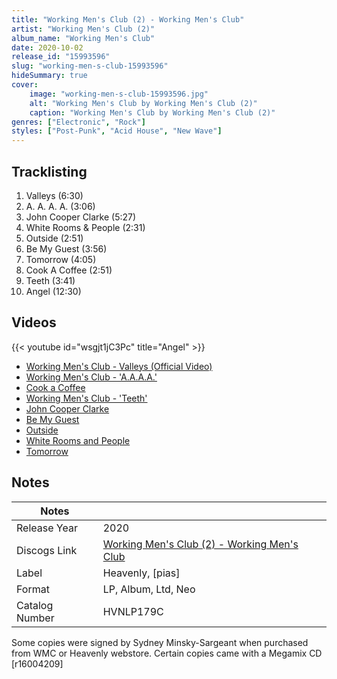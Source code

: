 ```yaml
---
title: "Working Men's Club (2) - Working Men's Club"
artist: "Working Men's Club (2)"
album_name: "Working Men's Club"
date: 2020-10-02
release_id: "15993596"
slug: "working-men-s-club-15993596"
hideSummary: true
cover:
    image: "working-men-s-club-15993596.jpg"
    alt: "Working Men's Club by Working Men's Club (2)"
    caption: "Working Men's Club by Working Men's Club (2)"
genres: ["Electronic", "Rock"]
styles: ["Post-Punk", "Acid House", "New Wave"]
---
```


## Tracklisting
1. Valleys (6:30)
2. A. A. A. A.  (3:06)
3. John Cooper Clarke (5:27)
4. White Rooms & People (2:31)
5. Outside (2:51)
6. Be My Guest (3:56)
7. Tomorrow (4:05)
8. Cook A Coffee (2:51)
9. Teeth (3:41)
10. Angel (12:30)

## Videos
{{< youtube id="wsgjt1jC3Pc" title="Angel" >}}
- [Working Men's Club - Valleys (Official Video)](https://www.youtube.com/watch?v=pzkfcLzUYYg)
- [Working Men's Club - 'A.A.A.A.'](https://www.youtube.com/watch?v=4uCC6IAbRWU)
- [Cook a Coffee](https://www.youtube.com/watch?v=a3sS2Km_OJo)
- [Working Men's Club - 'Teeth'](https://www.youtube.com/watch?v=0ovHJ_NzHbE)
- [John Cooper Clarke](https://www.youtube.com/watch?v=ortHnqOoQB0)
- [Be My Guest](https://www.youtube.com/watch?v=Y8Qw9CuEmmc)
- [Outside](https://www.youtube.com/watch?v=0HOJ0tDRi1Q)
- [White Rooms and People](https://www.youtube.com/watch?v=gagyh1-9zuk)
- [Tomorrow](https://www.youtube.com/watch?v=Jm6UaS09FR0)


## Notes

| Notes          |             |
| ---------------| ----------- |
| Release Year   | 2020 |
| Discogs Link   | [Working Men's Club (2) - Working Men's Club](https://www.discogs.com/release/15993596-Working-Mens-Club-Working-Mens-Club) |
| Label          | Heavenly, [pias] |
| Format         | LP, Album, Ltd, Neo |
| Catalog Number | HVNLP179C |

Some copies were signed by Sydney Minsky-Sargeant when purchased from WMC or Heavenly webstore.  Certain copies came with a Megamix CD [r16004209]


